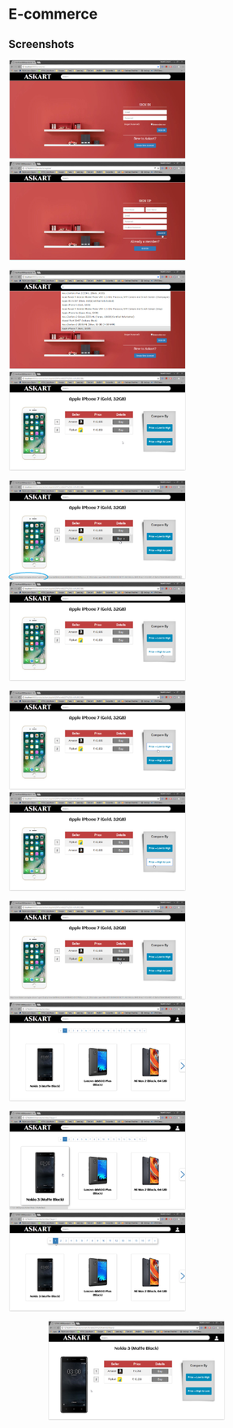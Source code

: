 # E-commerce

## Screenshots

<img src="assets/one.PNG" alt="home page" width="350" height="197">&nbsp;&nbsp;&nbsp;&nbsp;&nbsp;&nbsp;&nbsp;&nbsp;<img src="assets/two.PNG" alt="home page" width="350" height="197">

<img src="assets/three.PNG" alt="home page" width="350" height="197">&nbsp;&nbsp;&nbsp;&nbsp;&nbsp;&nbsp;&nbsp;&nbsp;<img src="assets/four-1.PNG" alt="home page" width="350" height="197">

<img src="assets/four-2.PNG" alt="home page" width="350" height="197">&nbsp;&nbsp;&nbsp;&nbsp;&nbsp;&nbsp;&nbsp;&nbsp;<img src="assets/five.PNG" alt="home page" width="350" height="197">

<img src="assets/six.PNG" alt="home page" width="350" height="197">&nbsp;&nbsp;&nbsp;&nbsp;&nbsp;&nbsp;&nbsp;&nbsp;<img src="assets/seven.PNG" alt="home page" width="350" height="197">

<img src="assets/eight.PNG" alt="home page" width="350" height="197">&nbsp;&nbsp;&nbsp;&nbsp;&nbsp;&nbsp;&nbsp;&nbsp;<img src="assets/nine.PNG" alt="home page" width="350" height="197">

<img src="assets/ten.PNG" alt="home page" width="350" height="197">&nbsp;&nbsp;&nbsp;&nbsp;&nbsp;&nbsp;&nbsp;&nbsp;<img src="assets/eleven.PNG" alt="home page" width="350" height="197">

<p align="center"><img src="assets/twelve.PNG" alt="home page" width="350" height="197"></p>